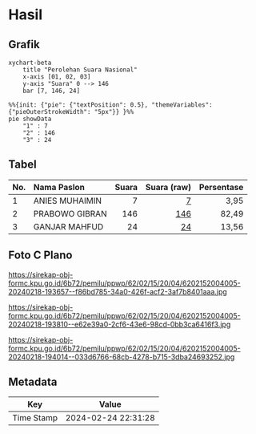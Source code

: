 # Hasil

## Grafik

```mermaid
xychart-beta
    title "Perolehan Suara Nasional"
    x-axis [01, 02, 03]
    y-axis "Suara" 0 --> 146
    bar [7, 146, 24]
```

```mermaid
%%{init: {"pie": {"textPosition": 0.5}, "themeVariables": {"pieOuterStrokeWidth": "5px"}} }%%
pie showData
    "1" : 7
    "2" : 146
    "3" : 24
```

## Tabel

| No. | Nama Paslon    | Suara | Suara (raw) | Persentase |
|:--- |:-------------- | -----:| -----------:| ----------:|
| 1   | ANIES MUHAIMIN | 7     | [7][p-1]    | 3,95       |
| 2   | PRABOWO GIBRAN | 146   | [146][p-2]  | 82,49      |
| 3   | GANJAR MAHFUD  | 24    | [24][p-3]   | 13,56      |


[p-1]: https://github.com/gigit-pemilu/pemilu-2024/blob/main/pilpres/hitung-suara/sub/62-kalimantan-tengah/sub/02-kotawaringin-timur/sub/15-bukit-santuai/sub/2004-tumbang-panyahuan/sub/005-tps/sub/paslon-1.txt
[p-2]: https://github.com/gigit-pemilu/pemilu-2024/blob/main/pilpres/hitung-suara/sub/62-kalimantan-tengah/sub/02-kotawaringin-timur/sub/15-bukit-santuai/sub/2004-tumbang-panyahuan/sub/005-tps/sub/paslon-2.txt
[p-3]: https://github.com/gigit-pemilu/pemilu-2024/blob/main/pilpres/hitung-suara/sub/62-kalimantan-tengah/sub/02-kotawaringin-timur/sub/15-bukit-santuai/sub/2004-tumbang-panyahuan/sub/005-tps/sub/paslon-3.txt

## Foto C Plano

https://sirekap-obj-formc.kpu.go.id/6b72/pemilu/ppwp/62/02/15/20/04/6202152004005-20240218-193657--f86bd785-34a0-426f-acf2-3af7b8401aaa.jpg

https://sirekap-obj-formc.kpu.go.id/6b72/pemilu/ppwp/62/02/15/20/04/6202152004005-20240218-193810--e62e39a0-2cf6-43e6-98cd-0bb3ca6416f3.jpg

https://sirekap-obj-formc.kpu.go.id/6b72/pemilu/ppwp/62/02/15/20/04/6202152004005-20240218-194014--033d6766-68cb-4278-b715-3dba24693252.jpg


## Metadata

| Key        | Value               |
| ---------- | ------------------- |
| Time Stamp | 2024-02-24 22:31:28 |




